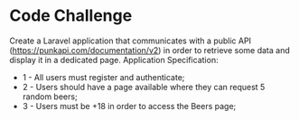 # Code Challenge

Create a Laravel application that communicates with a public API (https://punkapi.com/documentation/v2) in order to retrieve some data and display it in a dedicated page.
Application Specification:

- 1 - All users must register and authenticate;
- 2 - Users should have a page available where they can request 5 random beers;
- 3 - Users must be +18 in order to access the Beers page;
